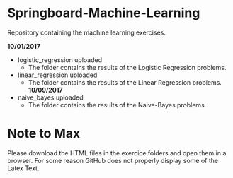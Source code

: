 # Springboard-Machine-Learning
Repository containing the machine learning exercises.

**10/01/2017**
 - logistic_regression uploaded
   - The folder contains the results of the Logistic Regression problems.
 - linear_regression uploaded
   - The folder contains the results of the Linear Regression problems.
**10/09/2017**
 - naive_bayes uploaded
   - The folder contains the results of the Naive-Bayes problems.
   
# Note to Max
Please download the HTML files in the exercice folders and open them in a browser. For some reason GitHub does not properly display some of the Latex Text.
